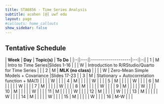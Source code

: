 ```yaml
---
title: STA6856 - Time Series Analysis 
subtitle: acohen [@] uwf edu
layout: page
#callouts: home_callouts
show_sidebar: false
---
```



## Tentative Schedule

| **Week** | **Day** | **Topic(s)** | **To Do** |
|:-:|:---:|:--------------------|:--:|:-:|
| 1    | M     | Intro to Time Series|Slides 1-16 |
|      | W     | Introduction to R/RStudio/Quarto for Time Series | |
| 2    | M     | **MLK (no class)** | |
|      | W     | Zero-Mean Simple Models + Covariance |Slides 17-23 |
| 3    | M     | Stationary + Autocorrelation function + MA(1) | | 
|      | W     | |  | 
| 4    | M     |  | | 
|      | W    |  | | 
| 5    | M    | | |
|      | W    | |  | 
| 6    | M    |  | |
|      | W    |  | | 
| 7    | M    |  | |
|      | W    | | |
| 8    | M    |  |   |
|      | W    |  |  |
| 9    | M    |  | |
|      | W    | | |
| 10   | M    |  | |
|      | W    |  | |
| 11   | M    | | |
|      | W    |   | |
| 12   | M    |  | |
|      | W    |  | |
| 13   | M    |  | |
|      | W    | | |
| 14   | M    |  | |
|      | W    | | |
| 15   | M    |  | |
|      | W    |  | |
| 16   | M-W  |  | | 

